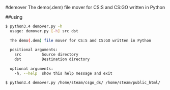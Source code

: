 #demover
The demo(.dem) file mover for CS:S and CS:GO written in Python

##using

```bash
$ python3.4 demover.py -h
  usage: demover.py [-h] src dst
  
  The demo(.dem) file mover for CS:S and CS:GO written in Python
  
  positional arguments:
    src         Source directory
    dst         Destination directory
  
  optional arguments:
    -h, --help  show this help message and exit

$ python3.4 demover.py /home/steam/csgo_ds/ /home/steam/public_html/
```
